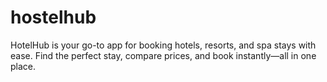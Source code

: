 # hostelhub
HotelHub is your go-to app for booking hotels, resorts, and spa stays with ease. Find the perfect stay, compare prices, and book instantly—all in one place.
